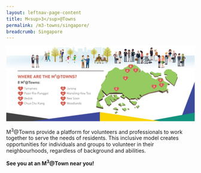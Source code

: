 ```yaml
---
layout: leftnav-page-content
title: M<sup>3</sup>@Towns
permalink: /m3-towns/singapore/
breadcrumb: Singapore
---
```


![Image of Singapore Map and legends of M3@Towns](/images/m3towns-map.jpeg)

M<sup>3</sup>@Towns provide a platform for volunteers and professionals to work together to serve the needs of residents. This inclusive model creates opportunities for individuals and groups to volunteer in their neighbourhoods, regardless of background and abilities.

**See you at an M<sup>3</sup>@Town near you!**
